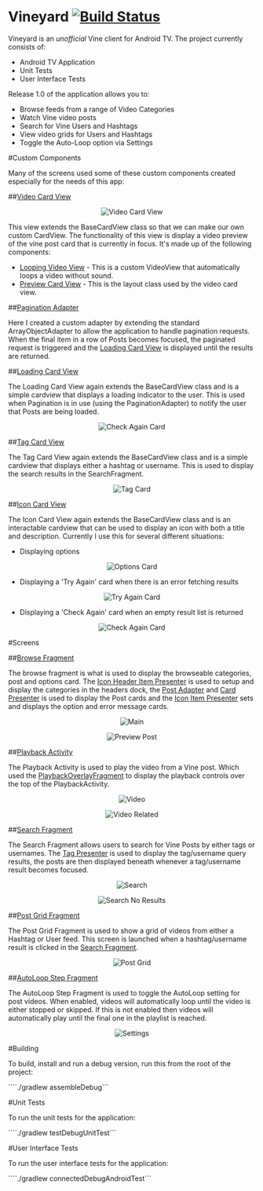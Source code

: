 Vineyard [![Build Status](https://travis-ci.org/hitherejoe/Vineyard.svg?branch=master)](https://travis-ci.org/hitherejoe/Vineyard)
========

Vineyard is an _unofficial_ Vine client for Android TV. The project currently consists of:

- Android TV Application
- Unit Tests
- User Interface Tests


Release 1.0 of the application allows you to:

- Browse feeds from a range of Video Categories
- Watch Vine video posts
- Search for Vine Users and Hashtags
- View video grids for Users and Hashtags
- Toggle the Auto-Loop option via Settings

#Custom Components

Many of the screens used some of these custom components created especially for the needs of this app:

##[Video Card View](/app/src/main/java/com/hitherejoe/vineyard/ui/widget/VideoCardView.java)

<p align="center">
    <img src="images/video_card_view.gif" alt="Video Card View"/>
</p>

This view extends the BaseCardView class so that we can make our own custom CardView. The functionality
of this view is display a video preview of the vine post card that is currently in focus. It's made up
of the following components:

- [Looping Video View](/app/src/main/java/com/hitherejoe/vineyard/ui/widget/LoopingVideoView.java) - This is a custom VideoView that automatically loops a video without sound.
- [Preview Card View](/app/src/main/java/com/hitherejoe/vineyard/ui/widget/PreviewCardView.java) - This is the layout class used by the video card view.

##[Pagination Adapter](/app/src/main/java/com/hitherejoe/vineyard/ui/adapter/PaginationAdapter.java)

Here I created a custom adapter by extending the standard ArrayObjectAdapter to allow the application
to handle pagination requests. When the final item in a row of Posts becomes focused, the paginated
request is triggered and the [Loading Card View](/app/src/main/java/com/hitherejoe/vineyard/ui/widget/LoadingCardView.java) is displayed
until the results are returned.

##[Loading Card View](/app/src/main/java/com/hitherejoe/vineyard/ui/widget/LoadingCardView.java)

The Loading Card View again extends the BaseCardView class and is a simple cardview that displays
a loading indicator to the user. This is used when Pagination is in use (using the PaginationAdapter)
to notify the user that Posts are being loaded.

<p align="center">
    <img src="images/loading.png" alt="Check Again Card"/>
</p>

##[Tag Card View](/app/src/main/java/com/hitherejoe/vineyard/ui/widget/TagCardView.java)

The Tag Card View again extends the BaseCardView class and is a simple cardview that displays either
a hashtag or username. This is used to display the search results in the SearchFragment.

<p align="center">
    <img src="images/tag_card.png" alt="Tag Card"/>
</p>

##[Icon Card View](/app/src/main/java/com/hitherejoe/vineyard/ui/widget/IconCardView.java)

The Icon Card View again extends the BaseCardView class and is an interactable cardview that can be used to
display an icon with both a title and description. Currently I use this for several different situations:

- Displaying options

<p align="center">
    <img src="images/options_card.png" alt="Options Card"/>
</p>

- Displaying a 'Try Again' card when there is an error fetching results

<p align="center">
    <img src="images/try_again_card.png" alt="Try Again Card"/>
</p>

- Displaying a 'Check Again' card when an empty result list is returned

<p align="center">
    <img src="images/check_again_card.png" alt="Check Again Card"/>
</p>

#Screens

##[Browse Fragment](/app/src/main/java/com/hitherejoe/vineyard/ui/fragment/MainFragment.java)

The browse fragment is what is used to display the browseable categories, post and options card. The
[Icon Header Item Presenter](/app/src/main/java/com/hitherejoe/vineyard/ui/presenter/IconHeaderItemPresenter.java) is used
to setup and display the categories in the headers dock, the [Post Adapter](/app/src/main/java/com/hitherejoe/vineyard/ui/adapter/PostAdapter.java) and  [Card Presenter](/app/src/main/java/com/hitherejoe/vineyard/ui/presenter/CardPresenter.java)
is used to display the Post cards and the [Icon Item Presenter](/app/src/main/java/com/hitherejoe/vineyard/ui/presenter/IconItemPresenter.java) sets and displays
the option and error message cards.

<p align="center">
    <img src="images/main.png" alt="Main"/>
</p>
<p align="center">
    <img src="images/preview_post.gif" alt="Preview Post"/>
</p>


##[Playback Activity](/app/src/main/java/com/hitherejoe/vineyard/ui/activity/PlaybackActivity.java)

The Playback Activity is used to play the video from a Vine post. Which used the [PlaybackOverlayFragment](/app/src/main/java/com/hitherejoe/vineyard/ui/fragment/PlaybackOverlayFragment.java) to display the playback controls over the top of the PlaybackActivity.

<p align="center">
    <img src="images/video.png" alt="Video"/>
</p>

<p align="center">
    <img src="images/video_related.png" alt="Video Related"/>
</p>


##[Search Fragment](/app/src/main/java/com/hitherejoe/vineyard/ui/fragment/SearchFragment.java)

The Search Fragment allows users to search for Vine Posts by either tags or usernames. The
[Tag Presenter](/app/src/main/java/com/hitherejoe/vineyard/ui/presenter/TagPresenter.java) is used to
display the tag/username query results, the posts are then displayed beneath whenever a tag/username
result becomes focused.

<p align="center">
    <img src="images/search.png" alt="Search"/>
</p>

<p align="center">
    <img src="images/search_no_results.png" alt="Search No Results"/>
</p>

##[Post Grid Fragment](/app/src/main/java/com/hitherejoe/vineyard/ui/fragment/PostGridFragment.java)

The Post Grid Fragment is used to show a grid of videos from either a Hashtag or User feed. This screen
is launched when a hashtag/username result is clicked in the [Search Fragment](/app/src/main/java/com/hitherejoe/vineyard/ui/fragment/SearchFragment.java).

<p align="center">
    <img src="images/post_grid.png" alt="Post Grid"/>
</p>

##[AutoLoop Step Fragment](/app/src/main/java/com/hitherejoe/vineyard/ui/fragment/AutoLoopStepFragment.java)

The AutoLoop Step Fragment is used to toggle the AutoLoop setting for post videos. When enabled,
videos will automatically loop until the video is either stopped or skipped. If this is not enabled
then videos will automatically play until the final one in the playlist is reached.

<p align="center">
    <img src="images/settings.png" alt="Settings"/>
</p>

#Building

To build, install and run a debug version, run this from the root of the project:

````./gradlew assembleDebug```

#Unit Tests

To run the unit tests for the application:

````./gradlew testDebugUnitTest```

#User Interface Tests

To run the user interface tests for the application:

````./gradlew connectedDebugAndroidTest```